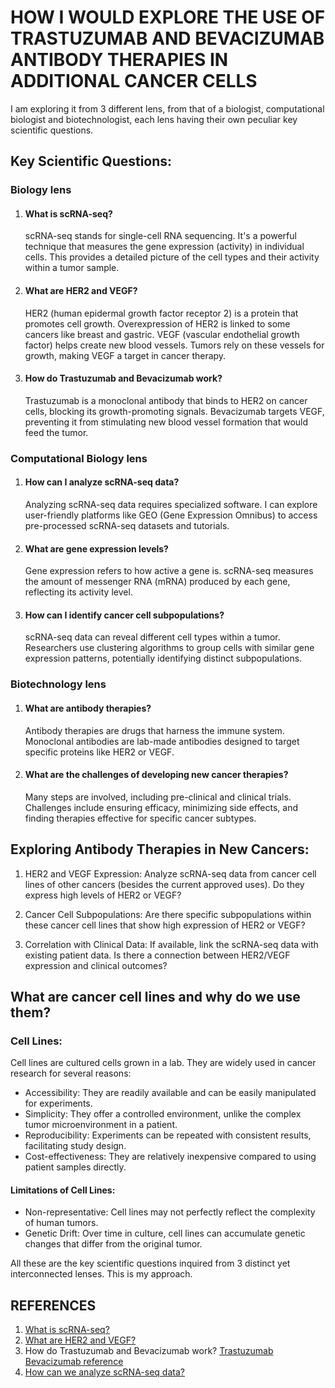 # HOW I WOULD EXPLORE THE USE OF TRASTUZUMAB AND BEVACIZUMAB ANTIBODY THERAPIES IN ADDITIONAL CANCER CELLS

I am exploring it from 3 different lens, from that of a biologist, computational biologist and biotechnologist, each lens having their own peculiar key scientific questions.

## Key Scientific Questions:

### Biology lens
1.	#### What is scRNA-seq? 
	scRNA-seq stands for single-cell RNA sequencing. It's a powerful technique that measures the gene expression (activity) in individual cells. This provides a detailed picture of the cell types and their activity within a tumor sample.

2.	#### What are HER2 and VEGF?  
	HER2 (human epidermal growth factor receptor 2) is a protein that promotes cell growth. Overexpression of HER2 is linked to some cancers like breast and gastric.
	VEGF (vascular endothelial growth factor) helps create new blood vessels. Tumors rely on these vessels for growth, making VEGF a target in cancer therapy.

3.	#### How do Trastuzumab and Bevacizumab work?  
	Trastuzumab is a monoclonal antibody that binds to HER2 on cancer cells, blocking its growth-promoting signals.
	Bevacizumab targets VEGF, preventing it from stimulating new blood vessel formation that would feed the tumor.


### Computational Biology lens
1.	#### How can I analyze scRNA-seq data?  
	Analyzing scRNA-seq data requires specialized software. I can explore user-friendly platforms like GEO (Gene Expression Omnibus) to access pre-processed scRNA-seq datasets and tutorials.

2.	#### What are gene expression levels?
	Gene expression refers to how active a gene is. scRNA-seq measures the amount of messenger RNA (mRNA) produced by each gene, reflecting its activity level.

3.	#### How can I identify cancer cell subpopulations?
	scRNA-seq data can reveal different cell types within a tumor. Researchers use clustering algorithms to group cells with similar gene expression patterns, potentially identifying distinct subpopulations.

### Biotechnology lens
1.	#### What are antibody therapies? 
	Antibody therapies are drugs that harness the immune system. Monoclonal antibodies are lab-made antibodies designed to target specific proteins like HER2 or VEGF.

2.	#### What are the challenges of developing new cancer therapies? 
	Many steps are involved, including pre-clinical and clinical trials. Challenges include ensuring efficacy, minimizing side effects, and finding therapies effective for specific cancer subtypes.

## Exploring Antibody Therapies in New Cancers:
1.	HER2 and VEGF Expression: Analyze scRNA-seq data from cancer cell lines of other cancers (besides the current approved uses). Do they express high levels of HER2 or VEGF?

2.	Cancer Cell Subpopulations: Are there specific subpopulations within these cancer cell lines that show high expression of HER2 or VEGF?

3.	Correlation with Clinical Data: If available, link the scRNA-seq data with existing patient data. Is there a connection between HER2/VEGF expression and clinical outcomes?

## What are cancer cell lines and why do we use them?

### Cell Lines:

Cell lines are cultured cells grown in a lab. They are widely used in cancer research for several reasons:
*	Accessibility: They are readily available and can be easily manipulated for experiments.
*	Simplicity: They offer a controlled environment, unlike the complex tumor microenvironment in a patient.
*	Reproducibility: Experiments can be repeated with consistent results, facilitating study design.
*	Cost-effectiveness: They are relatively inexpensive compared to using patient samples directly.

#### Limitations of Cell Lines:
*	Non-representative: Cell lines may not perfectly reflect the complexity of human tumors.
*	Genetic Drift: Over time in culture, cell lines can accumulate genetic changes that differ from the original tumor.

All these are the key scientific questions inquired from 3 distinct yet interconnected lenses. This is my approach.

## REFERENCES

1. [What is scRNA-seq?](https://www.nature.com/articles/nprot.2009.236)
2. [What are HER2 and VEGF?](https://pubmed.ncbi.nlm.nih.gov/17883287/#:~:text=Both%20EGFR%20and%20HER2%20are%20targets%20found%20on,a%20target%20that%20acts%20in%20the%20tumour%20microenvironment.)
3. How do Trastuzumab and Bevacizumab work?
[Trastuzumab](https://www.ncbi.nlm.nih.gov/pmc/articles/PMC7191090/)
[Bevacizumab reference](https://www.nejm.org/doi/full/10.1056/NEJMoa032691)
4. [How can we analyze scRNA-seq data?](https://www.ncbi.nlm.nih.gov/geo/)

